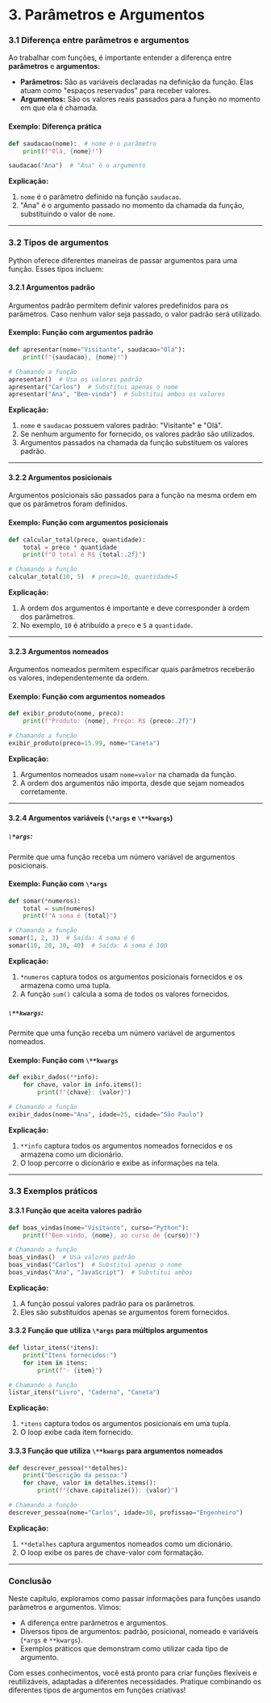 # **3. Parâmetros e Argumentos**

### **3.1 Diferença entre parâmetros e argumentos**

Ao trabalhar com funções, é importante entender a diferença entre **parâmetros** e **argumentos**:

- **Parâmetros:** São as variáveis declaradas na definição da função. Elas atuam como "espaços reservados" para receber valores.
- **Argumentos:** São os valores reais passados para a função no momento em que ela é chamada.

#### **Exemplo: Diferença prática**

```python
def saudacao(nome):  # nome é o parâmetro
    print(f"Olá, {nome}!")

saudacao("Ana")  # "Ana" é o argumento
```

**Explicação:**

1. `nome` é o parâmetro definido na função `saudacao`.
2. "Ana" é o argumento passado no momento da chamada da função, substituindo o valor de `nome`.

------

### **3.2 Tipos de argumentos**

Python oferece diferentes maneiras de passar argumentos para uma função. Esses tipos incluem:

#### **3.2.1 Argumentos padrão**

Argumentos padrão permitem definir valores predefinidos para os parâmetros. Caso nenhum valor seja passado, o valor padrão será utilizado.

#### **Exemplo: Função com argumentos padrão**

```python
def apresentar(nome="Visitante", saudacao="Olá"):
    print(f"{saudacao}, {nome}!")

# Chamando a função
apresentar()  # Usa os valores padrão
apresentar("Carlos")  # Substitui apenas o nome
apresentar("Ana", "Bem-vinda")  # Substitui ambos os valores
```

**Explicação:**

1. `nome` e `saudacao` possuem valores padrão: "Visitante" e "Olá".
2. Se nenhum argumento for fornecido, os valores padrão são utilizados.
3. Argumentos passados na chamada da função substituem os valores padrão.

------

#### **3.2.2 Argumentos posicionais**

Argumentos posicionais são passados para a função na mesma ordem em que os parâmetros foram definidos.

#### **Exemplo: Função com argumentos posicionais**

```python
def calcular_total(preco, quantidade):
    total = preco * quantidade
    print(f"O total é R$ {total:.2f}")

# Chamando a função
calcular_total(10, 5)  # preco=10, quantidade=5
```

**Explicação:**

1. A ordem dos argumentos é importante e deve corresponder à ordem dos parâmetros.
2. No exemplo, `10` é atribuído a `preco` e `5` a `quantidade`.

------

#### **3.2.3 Argumentos nomeados**

Argumentos nomeados permitem especificar quais parâmetros receberão os valores, independentemente da ordem.

#### **Exemplo: Função com argumentos nomeados**

```python
def exibir_produto(nome, preco):
    print(f"Produto: {nome}, Preço: R$ {preco:.2f}")

# Chamando a função
exibir_produto(preco=15.99, nome="Caneta")
```

**Explicação:**

1. Argumentos nomeados usam `nome=valor` na chamada da função.
2. A ordem dos argumentos não importa, desde que sejam nomeados corretamente.

------

#### **3.2.4 Argumentos variáveis (`\*args` e `\**kwargs`)**

##### **`\*args`:**

Permite que uma função receba um número variável de argumentos posicionais.

#### **Exemplo: Função com `\*args`**

```python
def somar(*numeros):
    total = sum(numeros)
    print(f"A soma é {total}")

# Chamando a função
somar(1, 2, 3)  # Saída: A soma é 6
somar(10, 20, 30, 40)  # Saída: A soma é 100
```

**Explicação:**

1. `*numeros` captura todos os argumentos posicionais fornecidos e os armazena como uma tupla.
2. A função `sum()` calcula a soma de todos os valores fornecidos.

##### **`\**kwargs`:**

Permite que uma função receba um número variável de argumentos nomeados.

#### **Exemplo: Função com `\**kwargs`**

```python
def exibir_dados(**info):
    for chave, valor in info.items():
        print(f"{chave}: {valor}")

# Chamando a função
exibir_dados(nome="Ana", idade=25, cidade="São Paulo")
```

**Explicação:**

1. `**info` captura todos os argumentos nomeados fornecidos e os armazena como um dicionário.
2. O loop percorre o dicionário e exibe as informações na tela.

------

### **3.3 Exemplos práticos**

#### **3.3.1 Função que aceita valores padrão**

```python
def boas_vindas(nome="Visitante", curso="Python"):
    print(f"Bem-vindo, {nome}, ao curso de {curso}!")

# Chamando a função
boas_vindas()  # Usa valores padrão
boas_vindas("Carlos")  # Substitui apenas o nome
boas_vindas("Ana", "JavaScript")  # Substitui ambos
```

**Explicação:**

1. A função possui valores padrão para os parâmetros.
2. Eles são substituídos apenas se argumentos forem fornecidos.

#### **3.3.2 Função que utiliza `\*args` para múltiplos argumentos**

```python
def listar_itens(*itens):
    print("Itens fornecidos:")
    for item in itens:
        print(f"- {item}")

# Chamando a função
listar_itens("Livro", "Caderno", "Caneta")
```

**Explicação:**

1. `*itens` captura todos os argumentos posicionais em uma tupla.
2. O loop exibe cada item fornecido.

#### **3.3.3 Função que utiliza `\**kwargs` para argumentos nomeados**

```python
def descrever_pessoa(**detalhes):
    print("Descrição da pessoa:")
    for chave, valor in detalhes.items():
        print(f"{chave.capitalize()}: {valor}")

# Chamando a função
descrever_pessoa(nome="Carlos", idade=30, profissao="Engenheiro")
```

**Explicação:**

1. `**detalhes` captura argumentos nomeados como um dicionário.
2. O loop exibe os pares de chave-valor com formatação.

------

### **Conclusão**

Neste capítulo, exploramos como passar informações para funções usando parâmetros e argumentos. Vimos:

- A diferença entre parâmetros e argumentos.
- Diversos tipos de argumentos: padrão, posicional, nomeado e variáveis (`*args` e `**kwargs`).
- Exemplos práticos que demonstram como utilizar cada tipo de argumento.

Com esses conhecimentos, você está pronto para criar funções flexíveis e reutilizáveis, adaptadas a diferentes necessidades. Pratique combinando os diferentes tipos de argumentos em funções criativas!